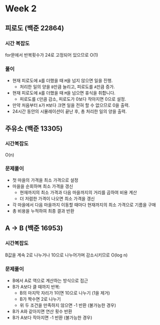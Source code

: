 # Week 2

## 피로도 (백준 22864)

### 시간 복잡도
for문에서 반복횟수가 24로 고정되어 있으므로 O(1)

### 풀이
- 현재 피로도에 `A`를 더했을 때 `M`을 넘지 않으면 일을 진행.
  - 처리한 일의 양을 `B`만큼 늘리고, 피로도를 `A`만큼 증가.
- 현재 피로도에 `A`를 더했을 때 `M`을 넘으면 휴식을 취합니다.
  - 피로도를 `C`만큼 감소, 피로도가 0보다 작아지면 0으로 설정.
- 만약 처음부터 `A`가 `M`보다 크면 일을 전혀 할 수 없으므로 0을 출력.
- 24시간 동안의 시뮬레이션이 끝난 후, 총 처리한 일의 양을 출력.

## 주유소 (백준 13305)

### 시간복잡도 
O(n)

### 문제풀이
- 첫 마을의 가격을 최소 가격으로 설정
- 마을을 순회하며 최소 가격을 갱신
  - 현재까지의 최소 가격과 다음 마을까지의 거리를 곱하여 비용 계산
  - 더 저렴한 가격이 나오면 최소 가격을 갱신
- 각 마을에서 다음 마을까지 이동할 때마다 현재까지의 최소 가격으로 기름을 구매
- 총 비용을 누적하여 최종 결과 반환

## A -> B (백준 16953)

### 시간복잡도
B값을 계속 2로 나누거나 10으로 나누어가며 감소시키므로 O(log n) 

### 문제풀이
- B에서 A로 역으로 계산하는 방식으로 접근
- B가 A보다 클 때까지 반복:
  - B의 마지막 자리가 1이면 10으로 나누기 (1을 제거)
  - B가 짝수면 2로 나누기
  - 위 두 조건을 만족하지 않으면 -1 반환 (불가능한 경우)
- B가 A와 같아지면 연산 횟수 반환
- B가 A보다 작아지면 -1 반환 (불가능한 경우)

